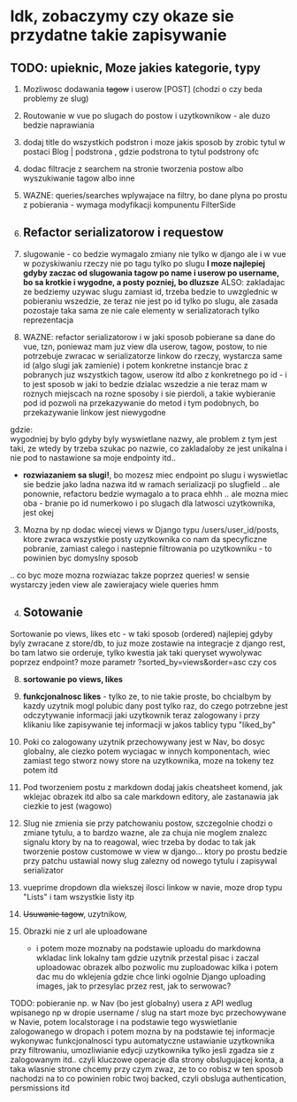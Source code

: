 # Idk, zobaczymy czy okaze sie przydatne takie zapisywanie
## TODO: upieknic, Moze jakies kategorie, typy

1. Mozliwosc dodawania ~~tagow~~ i userow [POST] (chodzi o czy beda problemy ze slug)
4. Routowanie w vue po slugach do postow i uzytkownikow - ale duzo bedzie naprawiania
6. dodaj title do wszystkich podstron
    i moze jakis sposob by zrobic tytul w postaci Blog | podstrona , gdzie podstrona to tytul podstrony ofc

2. dodac filtracje z searchem na stronie tworzenia postow albo wyszukiwanie tagow albo inne

2. WAZNE: queries/searches wplywajace na filtry, bo dane plyna po prostu z pobierania - wymaga modyfikacji kompunentu FilterSide 


5. ## Refactor serializatorow i requestow

1. slugowanie - co bedzie wymagalo zmiany nie tylko w django ale i w vue w pozyskiwaniu rzeczy nie po tagu tylko po slugu
**I moze najlepiej gdyby zaczac od slugowania tagow po name i userow po username, bo sa krotkie i wygodne, a posty pozniej, bo dluzsze**
ALSO: zakladajac ze bedziemy uzywac slugu zamiast id, trzeba bedzie to uwzglednic w pobieraniu wszedzie, ze teraz nie jest po id tylko po slugu, ale zasada pozostaje taka sama ze nie cale elementy w serializatorach tylko reprezentacja

2. WAZNE: refactor serializatorow i w jaki sposob pobierane sa dane do vue, tzn, poniewaz mam juz view dla userow, tagow, postow, to nie potrzebuje zwracac w serializatorze linkow do rzeczy, wystarcza same id (algo slugi jak zamienie) i potem konkretne instancje brac z pobranych juz wszystkich tagow, userow itd albo z konkretnego po id - i to jest sposob w jaki to bedzie dzialac wszedzie a nie teraz mam w roznych miejscach na rozne sposoby i sie pierdoli, a takie wybieranie pod id pozwoli na przekazywanie do metod i tym podobnych, bo przekazywanie linkow jest niewygodne

gdzie:  
wygodniej by bylo gdyby byly wyswietlane nazwy, ale problem z tym jest taki, ze wtedy by trzeba szukac po nazwie, co zakladaloby ze jest unikalna i nie pod to nastawione sa moje endpointy itd.. 

- **rozwiazaniem sa slugi!**, bo mozesz miec endpoint po slugu i wyswietlac sie bedzie jako ladna nazwa itd w ramach serializacji po slugfield
.. ale ponownie, refactoru bedzie wymagalo a to praca ehhh
.. ale mozna miec oba - branie po id numerkowo i po slugach dla latwosci uzytkownika, jest okej


3. Mozna by np dodac wiecej views w Django typu
/users/user_id/posts, ktore zwraca wszystkie posty uzytkownika
co nam da specyficzne pobranie, zamiast calego i nastepnie filtrowania po uzytkowniku - to powinien byc domyslny sposob

.. co byc moze mozna rozwiazac takze poprzez queries! w sensie wystarczy jeden view ale zawierajacy wiele queries
hmm


4. ## Sotowanie
 Sortowanie po views, likes etc - w taki sposob (ordered) najlepiej gdyby byly zwracane z store/db, to juz moze zostawie na integracje z django rest, bo tam latwo sie orderuje, tylko kwestia jak taki queryset wywolywac poprzez endpoint? moze parametr ?sorted_by=views&order=asc czy cos

8.  **sortowanie po views, likes**

8.  **funkcjonalnosc likes** - tylko ze, to nie takie proste, bo chcialbym by kazdy uzytnik mogl polubic dany post tylko raz, do czego potrzebne jest odczytywanie informacji jaki uzytkownik teraz zalogowany i przy klikaniu like zapisywanie tej informacji w jakos tablicy typu "liked_by"

1. Poki co zalogowany uzytnik przechowywany jest w Nav, bo dosyc globalny, ale ciezko potem wyciagac w innych komponentach, wiec zamiast tego stworz nowy store na uzytkownika, moze na tokeny tez potem itd

14. Pod tworzeniem postu z markdown dodaj jakis cheatsheet komend, jak wklejac obrazek itd
albo sa cale markdown editory, ale zastanawia jak ciezkie to jest (wagowo)

16. Slug nie zmienia sie przy patchowaniu postow, szczegolnie chodzi o zmiane tytulu, a to bardzo wazne, ale za chuja nie moglem znalezc signalu ktory by na to reagowal, wiec trzeba by dodac to tak jak tworzenie postow customowe w view w django... ktory po prostu bedzie przy patchu ustawial nowy slug zalezny od nowego tytulu i zapisywal serializator

10.  vueprime dropdown dla wiekszej ilosci linkow w navie, moze drop typu "Lists" i tam wszystkie listy itp

5.  ~~Usuwanie tagow~~, uzytnikow,

2. Obrazki nie z url ale uploadowane
    - i potem moze moznaby na podstawie uploadu do markdowna wkladac link lokalny tam gdzie uzytnik przestal pisac i zaczal uploadowac obrazek
    albo pozwolic mu zuploadowac kilka i potem dac mu do wklejenia gdzie chce linki
    ogolnie Django uploading images, jak to przesylac przez rest, jak to serwowac?

TODO: pobieranie np. w Nav (bo jest globalny) usera z API wedlug wpisanego
np w dropie username / slug
na start moze byc przechowywane w Navie, potem localstorage
i na podstawie tego wyswietlanie zalogowanego w dropach
i potem mozna by na podstawie tej informacje wykonywac funkcjonalnosci typu
automatyczne ustawianie uzytkownika przy filtrowaniu,
umozliwianie edycji uzytkownika tylko jesli zgadza sie z zalogowanym itd..
czyli kluczowe operacje dla strony obslugujacej konta, a taka wlasnie strone chcemy
przy czym zwaz, ze to co robisz w ten sposob nachodzi na to co powinien robic
twoj backed, czyli obsluga authentication, persmissions itd